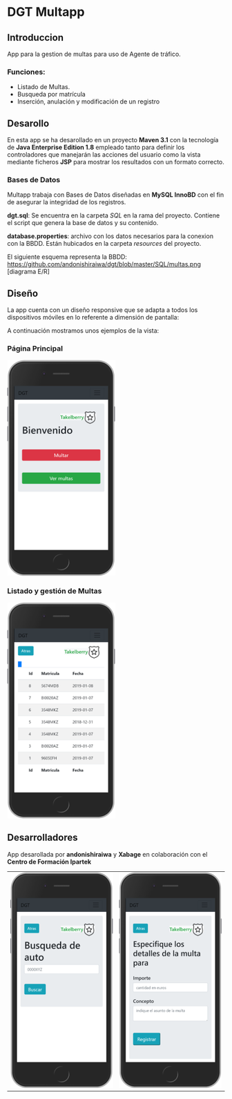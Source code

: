 # DGT Multapp

## Introduccion

App para la gestion de multas para uso de Agente de tráfico.

### Funciones:
* Listado de Multas.
* Busqueda por matrícula
* Inserción, anulación y modificación de un registro


## Desarollo
En esta app se ha desarollado en un proyecto **Maven 3.1** con la tecnología de **Java Enterprise Edition 1.8** empleado tanto para definir los controladores que manejarán las acciones del usuario como la vista mediante ficheros **JSP** para mostrar los resultados con un formato correcto.

### Bases de Datos

Multapp trabaja con Bases de Datos diseñadas en **MySQL InnoBD** con el fin de asegurar la integridad de los registros.

**dgt.sql**: Se encuentra en la carpeta *SQL* en la rama del proyecto. Contiene el script que genera la base de datos y su contenido.

**database.properties**: archivo con los datos necesarios para la conexion con la BBDD. Están hubicados en la carpeta *resources* del proyecto.


El siguiente esquema representa la BBDD:
https://github.com/andonishiraiwa/dgt/blob/master/SQL/multas.png
[diagrama E/R]


## Diseño 
La app cuenta con un diseño responsive que se adapta a todos los dispositivos móviles en lo referente a dimensión de pantalla:
 
  A continuación mostramos unos ejemplos de la vista:
  
 ### Página Principal
 <img src="https://github.com/andonishiraiwa/dgt/blob/master/src/main/webapp/images/readme/index.png" width="250" height="500">
  
 ### Listado y gestión de Multas
 
<table>
<tr>
	<td width="33%">
<img src="https://github.com/andonishiraiwa/dgt/blob/master/src/main/webapp/images/readme/buscar.png" width="250" height="500"></td><td width="33%"><img src="https://github.com/andonishiraiwa/dgt/blob/master/src/main/webapp/images/readme/redactar.png" width="250" height="500"></td></td width="33%"><img src="https://github.com/andonishiraiwa/dgt/blob/master/src/main/webapp/images/readme/lista.png" width="250" height="500"> </td>

 
 

## Desarrolladores
App desarollada por **andonishiraiwa** y **Xabage** en colaboración con el **Centro de Formación Ipartek**

